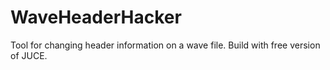# WaveHeaderHacker
Tool for changing header information on a wave file. 
Build with free version of JUCE. 
